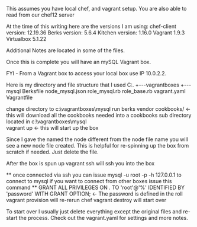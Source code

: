 This assumes you have local chef, and vagrant setup.
You are also able to read from our chef12 server

At the time of this writing here are the versions I am using:
chef-client version: 12.19.36
Berks version: 5.6.4
Kitchen version: 1.16.0
Vagrant 1.9.3
Virtualbox 5.1.22

Additional Notes are located in some of the files.

Once this is complete you will have an mySQL Vagrant box.  

FYI - From a Vagrant box to access your local box use IP 10.0.2.2.

Here is my directory and file structure that I used
C:.
+---vagrantboxes
          +---mysql
				Berksfile
                node_mysql.json
                role_mysql.rb
                role_base.rb
                vagrant.yaml
                Vagrantfile

change directory to c:\vagrantboxes\mysql
run berks vendor cookbooks/ <- this will download all the cookbooks needed into a cookbooks sub directory located in c:\vagrantboxes\mysql\
vagrant up <- this will start up the box

Since I gave the named the node different from the node file name you will see a new node file created.  This is helpful for re-spinning up the box from scratch if needed.  Just delete the file.

After the box is spun up
vagrant ssh will ssh you into the box

** once connected via ssh you can issue mysql -u root -p -h 127.0.0.1 to connect to mysql
if you want to connect from other boxes issue this command
** GRANT ALL PRIVILEGES ON *.* TO 'root'@'%' IDENTIFIED BY 'password' WITH GRANT OPTION;  <- The password is defined in the roll 
vagrant provision will re-rerun chef
vagrant destroy will start over

To start over I usually just delete everything except the original files and re-start the process. 
Check out the vagrant.yaml for settings and more notes.



